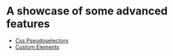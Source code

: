 # A showcase of some advanced features

- [Css Pseudoselectors](https://oktupol.github.io/redi-js-code-example-2020-11-17/pseudoselectors/index.html)
- [Custom Elements](https://oktupol.github.io/redi-js-code-example-2020-11-17/custom-elements/index.html)